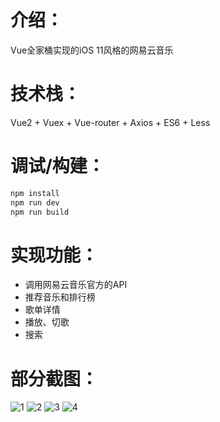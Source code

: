 # 介绍：
Vue全家桶实现的iOS 11风格的网易云音乐

# 技术栈：
Vue2 + Vuex + Vue-router + Axios + ES6 + Less

# 调试/构建：
``` bash
npm install
npm run dev
npm run build
```
# 实现功能：
 - 调用网易云音乐官方的API
 - 推荐音乐和排行榜
 - 歌单详情
 - 播放、切歌
 - 搜索

 # 部分截图：
 ![1](1.png)
 ![2](2.png)
 ![3](3.png)
 ![4](4.png)


